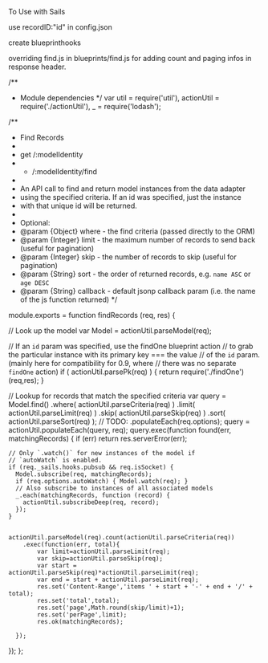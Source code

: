 To Use with Sails  

use recordID:"id" in config.json  

create blueprinthooks

overriding find.js in blueprints/find.js
for adding count and paging infos in response header.

/**
 * Module dependencies
 */
var util = require('util'),
  actionUtil = require('./actionUtil'),
  _ = require('lodash');



/**
 * Find Records
 *
 *  get   /:modelIdentity
 *   *    /:modelIdentity/find
 *
 * An API call to find and return model instances from the data adapter
 * using the specified criteria.  If an id was specified, just the instance
 * with that unique id will be returned.
 *
 * Optional:
 * @param {Object} where       - the find criteria (passed directly to the ORM)
 * @param {Integer} limit      - the maximum number of records to send back (useful for pagination)
 * @param {Integer} skip       - the number of records to skip (useful for pagination)
 * @param {String} sort        - the order of returned records, e.g. `name ASC` or `age DESC`
 * @param {String} callback - default jsonp callback param (i.e. the name of the js function returned)
 */

module.exports = function findRecords (req, res) {

  // Look up the model
  var Model = actionUtil.parseModel(req);


  // If an `id` param was specified, use the findOne blueprint action
  // to grab the particular instance with its primary key === the value
  // of the `id` param.   (mainly here for compatibility for 0.9, where
  // there was no separate `findOne` action)
  if ( actionUtil.parsePk(req) ) {
    return require('./findOne')(req,res);
  }

  // Lookup for records that match the specified criteria
  var query = Model.find()
  .where( actionUtil.parseCriteria(req) )
  .limit( actionUtil.parseLimit(req) )
  .skip( actionUtil.parseSkip(req) )
  .sort( actionUtil.parseSort(req) );
  // TODO: .populateEach(req.options);
  query = actionUtil.populateEach(query, req);
  query.exec(function found(err, matchingRecords) {
    if (err) return res.serverError(err);

    // Only `.watch()` for new instances of the model if
    // `autoWatch` is enabled.
    if (req._sails.hooks.pubsub && req.isSocket) {
      Model.subscribe(req, matchingRecords);
      if (req.options.autoWatch) { Model.watch(req); }
      // Also subscribe to instances of all associated models
      _.each(matchingRecords, function (record) {
        actionUtil.subscribeDeep(req, record);
      });
    }
	
	
	actionUtil.parseModel(req).count(actionUtil.parseCriteria(req))
	    .exec(function(err, total){
			var limit=actionUtil.parseLimit(req);
			var skip=actionUtil.parseSkip(req);
			var start = actionUtil.parseSkip(req)*actionUtil.parseLimit(req);
			var end = start + actionUtil.parseLimit(req);
			res.set('Content-Range','items ' + start + '-' + end + '/' + total);
			res.set('total',total);
			res.set('page',Math.round(skip/limit)+1);
			res.set('perPage',limit);
			res.ok(matchingRecords);
			
	  });
	
	
    
  });
};
